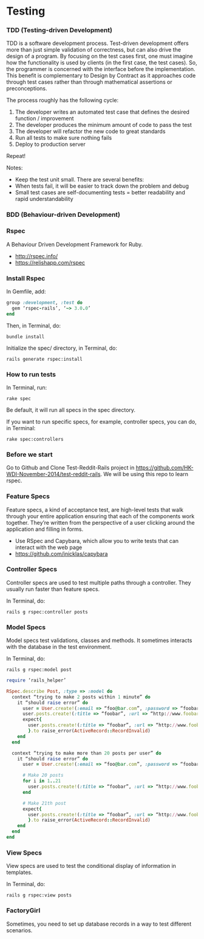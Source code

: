 # Testing
### TDD (Testing-driven Development)
TDD is a software development process. Test-driven development offers more than just simple validation of correctness, but can also drive the design of a program. By focusing on the test cases first, one must imagine how the functionality is used by clients (in the first case, the test cases). So, the programmer is concerned with the interface before the implementation. This benefit is complementary to Design by Contract as it approaches code through test cases rather than through mathematical assertions or preconceptions.

The process roughly has the following cycle:

1. The developer writes an automated test case that defines the desired function / improvement
2. The developer produces the minimum amount of code to pass the test
3. The developer will refactor the new code to great standards
4. Run all tests to make sure nothing fails
5. Deploy to production server

Repeat!

Notes:
- Keep the test unit small. There are several benefits:
- When tests fail, it will be easier to track down the problem and debug
- Small test cases are self-documenting tests = better readability and rapid understandability

### BDD (Behaviour-driven Development)

### Rspec
A Behaviour Driven Development Framework for Ruby.
- http://rspec.info/
- https://relishapp.com/rspec

### Install Rspec
In Gemfile, add:
```ruby
group :development, :test do
  gem ‘rspec-rails’, ‘~> 3.0.0’
end
```

Then, in Terminal, do:
```terminal
bundle install
```

Initialize the spec/ directory, in Terminal, do:
```terminal
rails generate rspec:install
```

### How to run tests
In Terminal, run:
```terminal
rake spec
```

Be default, it will run all specs in the spec directory.

If you want to run specific specs, for example, controller specs, you can do, in Terminal:
```terminal
rake spec:controllers
```

### Before we start
Go to Github and Clone Test-Reddit-Rails project in https://github.com/HK-WDI-November-2014/test-reddit-rails. We will be using this repo to learn rspec.

### Feature Specs
Feature specs, a kind of acceptance test, are high-level tests that walk through your entire application ensuring that each of the components work together. They’re written from the perspective of a user clicking around the application and filling in forms. 

- Use RSpec and Capybara, which allow you to write tests that can interact with the web page
- https://github.com/jnicklas/capybara

### Controller Specs
Controller specs are used to test multiple paths through a controller. They usually run faster than feature specs.

In Terminal, do:
```terminal
rails g rspec:controller posts
```

### Model Specs
Model specs test validations, classes and methods. It sometimes interacts with the database in the test environment.

In Terminal, do:
```terminal
rails g rspec:model post
```

```ruby
require ‘rails_helper’

RSpec.describe Post, :type => :model do
  context “trying to make 2 posts within 1 minute” do
    it “should raise error” do
      user = User.create!(:email => “foo@bar.com”, :password => “foobarfoo”)
      user.posts.create!(:title => “foobar”, :url => “http://www.foobar.com”)
      expect{
        user.posts.create!(:title => “foobar”, :url => “http://www.foobar.com”)
        }.to raise_error(ActiveRecord::RecordInvalid)
    end
  end

  context “trying to make more than 20 posts per user” do
    it “should raise error” do
      user = User.create!(:email => “foo@bar.com”, :password => “foobarfoo”)

      # Make 20 posts
      for i in 1..21
        user.posts.create!(:title => “foobar”, :url => “http://www.foobar.com”, :created_at => Time.now - i * 2.minutes)
      end

      # Make 21th post
      expect{
        user.posts.create!(:title => “foobar”, :url => “http://www.foobar.com”)
        }.to raise_error(ActiveRecord::RecordInvalid)
    end
  end
end
```

### View Specs
View specs are used to test the conditional display of information in templates.

In Terminal, do:
```terminal
rails g rspec:view posts
```

### FactoryGirl
Sometimes, you need to set up database records in a way to test different scenarios.

